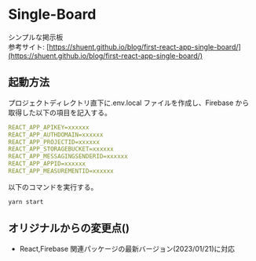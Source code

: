 # Single-Board

シンプルな掲示板  
参考サイト: [https://shuent.github.io/blog/first-react-app-single-board/](https://shuent.github.io/blog/first-react-app-single-board/)

## 起動方法

プロジェクトディレクトリ直下に.env.local ファイルを作成し、Firebase から取得した以下の項目を記入する。

```yml
REACT_APP_APIKEY=xxxxxx
REACT_APP_AUTHDOMAIN=xxxxxx
REACT_APP_PROJECTID=xxxxxx
REACT_APP_STORAGEBUCKET=xxxxxx
REACT_APP_MESSAGINGSENDERID=xxxxxx
REACT_APP_APPID=xxxxxx
REACT_APP_MEASUREMENTID=xxxxxx
```

以下のコマンドを実行する。

```bash
yarn start
```

## オリジナルからの変更点()

-   React,Firebase 関連パッケージの最新バージョン(2023/01/21)に対応

